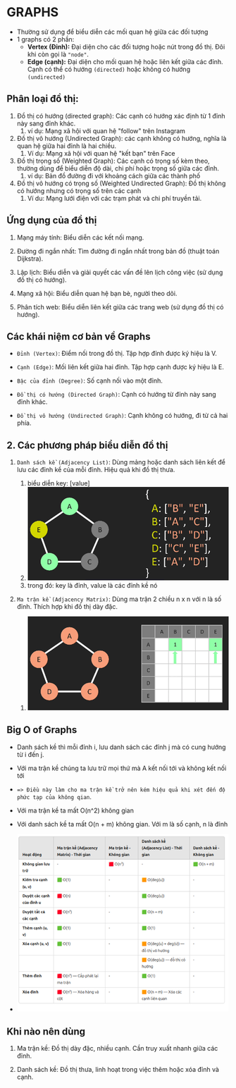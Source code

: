 # GRAPHS

- Thường sử dụng để biểu diễn các mối quan hệ giữa các đối tượng
- 1 graphs có 2 phần:
  - **Vertex (Đỉnh):** Đại diện cho các đối tượng hoặc nút trong đồ thị. Đôi khi còn gọi là `"node"`.
  - **Edge (cạnh):** Đại diện cho mối quan hệ hoặc liên kết giữa các đỉnh. Cạnh có thể có hướng `(directed)` hoặc không có hướng `(undirected)`

## Phân loại đồ thị:

1. Đồ thị có hướng (directed graph): Các cạnh có hướng xác định từ 1 đỉnh này sang đỉnh khác.
   1. ví dụ: Mạng xã hội với quan hệ "follow" trên Instagram
2. Đồ thị vô hướng (Undirected Graph): các cạnh không có hướng, nghĩa là quan hệ giữa hai đỉnh là hai chiều.
   1. Ví dụ: Mạng xã hội với quan hệ "kết bạn" trên Face
3. Đồ thị trọng số (Weighted Graph): Các cạnh có trọng số kèm theo, thường dùng để biểu diễn độ dài, chi phí hoặc trọng số giữa các đỉnh.
   1. ví dụ: Bản đồ đường đi với khoảng cách giữa các thành phố
4. Đồ thị vô hướng có trọng số (Weighted Undirected Graph): Đồ thị không có hướng nhưng có trọng số trên các cạnh
   1. Ví du: Mạng lưới điện với các trạm phát và chi phí truyền tải.

## Ứng dụng của đồ thị

1. Mạng máy tính: Biểu diễn các kết nối mạng.

2. Đường đi ngắn nhất: Tìm đường đi ngắn nhất trong bản đồ (thuật toán Dijkstra).

3. Lập lịch: Biểu diễn và giải quyết các vấn đề lên lịch công việc (sử dụng đồ thị có hướng).

4. Mạng xã hội: Biểu diễn quan hệ bạn bè, người theo dõi.

5. Phân tích web: Biểu diễn liên kết giữa các trang web (sử dụng đồ thị có hướng).

## Các khái niệm cơ bản về Graphs

- `Đỉnh (Vertex)`: Điểm nối trong đồ thị. Tập hợp đỉnh được ký hiệu là V.

- `Cạnh (Edge)`: Mối liên kết giữa hai đỉnh. Tập hợp cạnh được ký hiệu là E.

- `Bậc của đỉnh (Degree)`: Số cạnh nối vào một đỉnh.

- `Đồ thị có hướng (Directed Graph)`: Cạnh có hướng từ đỉnh này sang đỉnh khác.

- `Đồ thị vô hướng (Undirected Graph)`: Cạnh không có hướng, đi từ cả hai phía.

## 2. Các phương pháp biểu diễn đồ thị

1. `Danh sách kề (Adjacency List)`: Dùng mảng hoặc danh sách liên kết để lưu các đỉnh kề của mỗi đỉnh. Hiệu quả khi đồ thị thưa.
   1. biểu diễn key: [value]
   2. ![danh sách kề](image-1.png)
   3. trong đó: key là đỉnh, value là các đỉnh kề nó

2. `Ma trận kề (Adjacency Matrix)`: Dùng ma trận 2 chiều n x n với n là số đỉnh. Thích hợp khi đồ thị dày đặc.
   1. ![ma trận kề](image.png)

## Big O of Graphs

- Danh sách kề thì mỗi đỉnh i, lưu danh sách các đỉnh j mà có cung hướng từ i đến j.
- Với ma trận kề chúng ta lưu trữ mọi thứ mà A kết nối tới và không kết nối tới
- `=> Điều này làm cho ma trận kề trở nên kém hiệu quả khi xét đến độ phức tạp của không qian`.

- Với ma trận kề ta mất O(n^2) không gian
- Với danh sách kề ta mất O(n + m) không gian. Với m là số cạnh, n là đỉnh
- ![độ phức tạp thời gian và không gian](image-5.png)

## Khi nào nên dùng

1. Ma trận kề: Đồ thị dày đặc, nhiều cạnh. Cần truy xuất nhanh giữa các đỉnh.

2. Danh sách kề: Đồ thị thưa, linh hoạt trong việc thêm hoặc xóa đỉnh và cạnh.